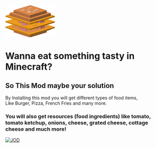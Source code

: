 !["LOGO"](cheese_burger.png)
# Wanna eat something tasty in Minecraft?  
## So This Mod maybe your solution
By Installing this mod you will get different types of food items,  
Like Burger, Pizza, French Fries and many more.  
### You will also get resources (food ingredients) like tomato, tomato ketchup, onions, cheese, grated cheese, cottage cheese and much more!
[![JOD]()](https://discord.gg/6ADjrvC8mM)
